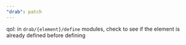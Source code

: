 ```yaml
---
"drab": patch
---
```


qol: in `drab/{element}/define` modules, check to see if the element is already defined before defining
